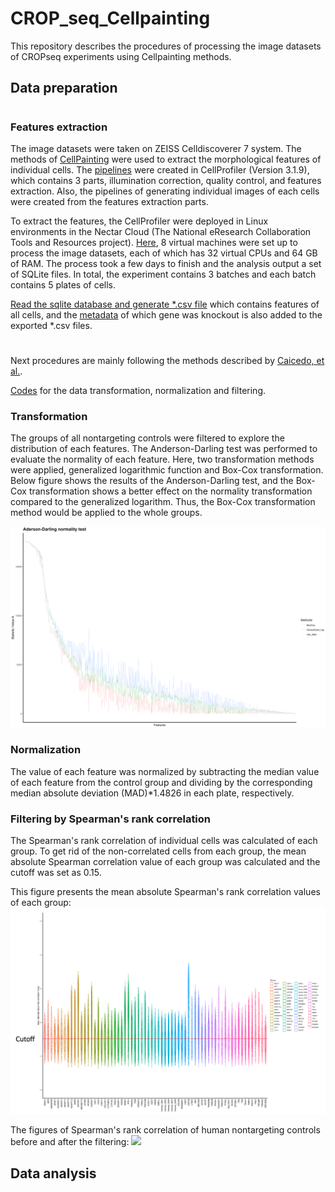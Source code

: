 # CROP_seq_Cellpainting
This repository describes the procedures of processing the image datasets of CROPseq experiments using Cellpainting methods.
## Data preparation
#
### Features extraction
 The image datasets were taken on ZEISS Celldiscoverer 7 system. The methods of [CellPainting](https://www.ncbi.nlm.nih.gov/pmc/articles/PMC5223290/) were used to extract the morphological features of individual cells. The [pipelines](Pipelines/) were created in CellProfiler (Version 3.1.9), which contains 3 parts, illumination correction, quality control, and features extraction. Also, the pipelines of generating individual images of each cells were created from the features extraction parts.

To extract the features, the CellProfiler were deployed in Linux environments in the Nectar Cloud (The National eResearch Collaboration Tools and Resources project). [Here](NectarSetup/), 8 virtual machines were set up to process the image datasets, each of which has 32 virtual CPUs and 64 GB of RAM. The process took a few days to finish and the analysis output a set of SQLite files. In total, the experiment contains 3 batches and each batch contains 5 plates of cells. 

[Read the sqlite database and generate *.csv file](R/Read_sql_database_CP.R) which contains features of all cells, and the [metadata](metadata/) of which gene was knockout is also added to the exported *.csv files.  

#
Next procedures are mainly following the methods described by [Caicedo, et al.](https://www.nature.com/articles/nmeth.4397).

[Codes](R/Data_Transformation_normalization_filtering.R) for the data transformation, normalization and filtering. 
### Transformation
The groups of all nontargeting controls were filtered to explore the distribution of each features. The Anderson-Darling test was performed to evaluate the normality of each feature. Here, two transformation methods were applied, generalized logarithmic function and Box-Cox transformation. Below figure shows the results of the Anderson-Darling test, and the Box-Cox transformation shows a better effect on the normality transformation compared to the generalized logarithm. Thus, the Box-Cox transformation method would be applied to the whole groups.   

![](Figures/Normality_test.png)
### Normalization
The value of each feature was normalized by subtracting the median value of each feature from the control group and dividing by the corresponding median absolute deviation (MAD)*1.4826 in each plate, respectively.
### Filtering by Spearman's rank correlation
The Spearman's rank correlation of individual cells was calculated of each group. To get rid of the non-correlated cells from each group, the mean absolute Spearman correlation value of each group was calculated and the cutoff was set as 0.15.

This figure presents the mean absolute Spearman's rank correlation values of each group:
![](Figures/mean_absolute_Spearmans_cor.png)

The figures of Spearman's rank correlation of human nontargeting controls before and after the filtering:
![](Figures/humancontrol0001.png) 



##
## Data analysis
###